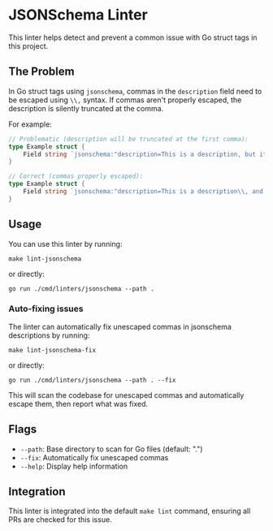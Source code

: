 # JSONSchema Linter

This linter helps detect and prevent a common issue with Go struct tags in this project. 

## The Problem

In Go struct tags using `jsonschema`, commas in the `description` field need to be escaped using `\\,` syntax. If commas aren't properly escaped, the description is silently truncated at the comma.

For example:

```go
// Problematic (description will be truncated at the first comma):
type Example struct {
    Field string `jsonschema:"description=This is a description, but it will be truncated here"`
}

// Correct (commas properly escaped):
type Example struct {
    Field string `jsonschema:"description=This is a description\\, and it will be fully included"`
}
```

## Usage

You can use this linter by running:

```shell
make lint-jsonschema
```

or directly:

```shell
go run ./cmd/linters/jsonschema --path .
```

### Auto-fixing issues

The linter can automatically fix unescaped commas in jsonschema descriptions by running:

```shell
make lint-jsonschema-fix
```

or directly:

```shell
go run ./cmd/linters/jsonschema --path . --fix
```

This will scan the codebase for unescaped commas and automatically escape them, then report what was fixed.

## Flags

- `--path`: Base directory to scan for Go files (default: ".")
- `--fix`: Automatically fix unescaped commas
- `--help`: Display help information

## Integration

This linter is integrated into the default `make lint` command, ensuring all PRs are checked for this issue.